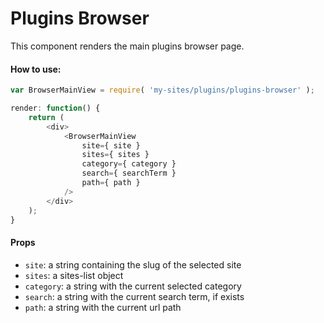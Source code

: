 Plugins Browser
===============

This component renders the main plugins browser page.

#### How to use:

```js
var BrowserMainView = require( 'my-sites/plugins/plugins-browser' );

render: function() {
	return (
		<div>
			<BrowserMainView
				site={ site }
				sites={ sites }
				category={ category }
				search={ searchTerm }
				path={ path }
			/>
		</div>
	);
}
```

#### Props

* `site`: a string containing the slug of the selected site
* `sites`: a sites-list object
* `category`: a string with the current selected category
* `search`: a string with the current search term, if exists
* `path`: a string with the current url path
